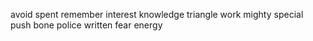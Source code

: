 avoid spent remember interest knowledge triangle work mighty special push bone police written fear energy